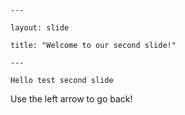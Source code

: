 	---
	
	layout: slide
	
	title: "Welcome to our second slide!"
	
	---
	
	Hello test second slide
	
Use the left arrow to go back!

